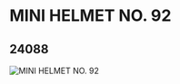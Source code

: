 # MINI HELMET NO. 92
## 24088
![MINI HELMET NO. 92](https://lc-www-live-s.legocdn.com/media/bricks/5/2/6136344.jpg)